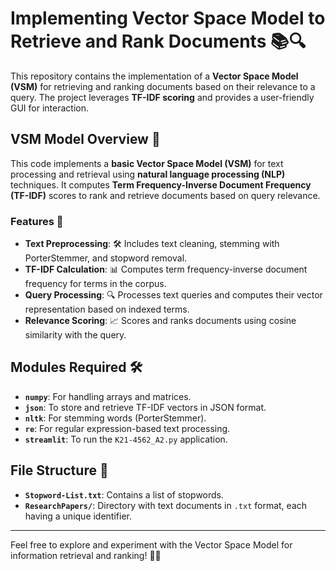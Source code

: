 # Implementing Vector Space Model to Retrieve and Rank Documents 📚🔍

This repository contains the implementation of a **Vector Space Model (VSM)** for retrieving and ranking documents based on their relevance to a query. The project leverages **TF-IDF scoring** and provides a user-friendly GUI for interaction.

## VSM Model Overview 🧠

This code implements a **basic Vector Space Model (VSM)** for text processing and retrieval using **natural language processing (NLP)** techniques. It computes **Term Frequency-Inverse Document Frequency (TF-IDF)** scores to rank and retrieve documents based on query relevance.

### Features 🌟

- **Text Preprocessing**: 🛠️ Includes text cleaning, stemming with PorterStemmer, and stopword removal.
- **TF-IDF Calculation**: 📊 Computes term frequency-inverse document frequency for terms in the corpus.
- **Query Processing**: 🔍 Processes text queries and computes their vector representation based on indexed terms.
- **Relevance Scoring**: 📈 Scores and ranks documents using cosine similarity with the query.

## Modules Required 🛠️

- **`numpy`**: For handling arrays and matrices.
- **`json`**: To store and retrieve TF-IDF vectors in JSON format.
- **`nltk`**: For stemming words (PorterStemmer).
- **`re`**: For regular expression-based text processing.
- **`streamlit`**: To run the `K21-4562_A2.py` application.

## File Structure 📂

- **`Stopword-List.txt`**: Contains a list of stopwords.
- **`ResearchPapers/`**: Directory with text documents in `.txt` format, each having a unique identifier.

---

Feel free to explore and experiment with the Vector Space Model for information retrieval and ranking! 🚀✨
